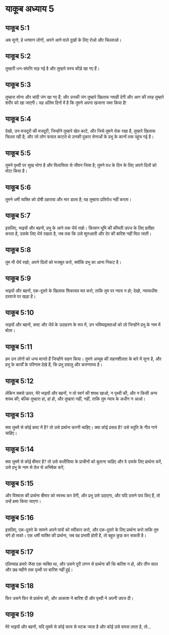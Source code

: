 # याकूब अध्याय 5

## याकूब 5:1

अब सुनो, हे धनवान लोगों, अपने आने वाले दुखों के लिए रोओ और चिल्लाओ।

## याकूब 5:2

तुम्हारी धन-संपत्ति सड़ गई है और तुम्हारे वस्त्र कीड़े खा गए हैं।

## याकूब 5:3

तुम्हारा सोना और चांदी जंग खा गए हैं; और उनकी जंग तुम्हारे खिलाफ गवाही देगी और आग की तरह तुम्हारे शरीर को खा जाएगी। यह अंतिम दिनों में है कि तुमने अपना खजाना जमा किया है!

## याकूब 5:4

देखो, उन मजदूरों की मजदूरी, जिन्होंने तुम्हारे खेत काटे, और जिसे तुमने रोक रखा है, तुम्हारे खिलाफ चिल्ला रही है; और जो लोग फसल काटते थे उनकी पुकार सेनाओं के प्रभु के कानों तक पहुंच गई है।

## याकूब 5:5

तुमने पृथ्वी पर सुख भोगा है और विलासिता से जीवन जिया है; तुमने वध के दिन के लिए अपने दिलों को मोटा किया है।

## याकूब 5:6

तुमने धर्मी व्यक्ति को दोषी ठहराया और मार डाला है; वह तुम्हारा प्रतिरोध नहीं करता।

## याकूब 5:7

इसलिए, भाइयों और बहनों, प्रभु के आने तक धैर्य रखो। किसान भूमि की कीमती उपज के लिए प्रतीक्षा करता है, उसके लिए धैर्य रखता है, जब तक कि उसे शुरुआती और देर की बारिश नहीं मिल जाती।

## याकूब 5:8

तुम भी धैर्य रखो; अपने दिलों को मजबूत करो, क्योंकि प्रभु का आना निकट है।

## याकूब 5:9

भाइयों और बहनों, एक-दूसरे के खिलाफ शिकायत मत करो, ताकि तुम पर न्याय न हो; देखो, न्यायाधीश दरवाजे पर खड़ा है।

## याकूब 5:10

भाइयों और बहनों, कष्ट और धैर्य के उदाहरण के रूप में, उन भविष्यद्वक्ताओं को लो जिन्होंने प्रभु के नाम में बोला।

## याकूब 5:11

हम उन लोगों को धन्य मानते हैं जिन्होंने सहन किया। तुमने अय्यूब की सहनशीलता के बारे में सुना है, और प्रभु के कार्यों के परिणाम देखे हैं, कि प्रभु दयालु और करुणामय है।

## याकूब 5:12

लेकिन सबसे ऊपर, मेरे भाइयों और बहनों, न तो स्वर्ग की शपथ खाओ, न पृथ्वी की, और न किसी अन्य शपथ की; बल्कि तुम्हारा हां, हां हो, और तुम्हारा नहीं, नहीं, ताकि तुम न्याय के अधीन न आओ।

## याकूब 5:13

क्या तुममें से कोई कष्ट में है? तो उसे प्रार्थना करनी चाहिए। क्या कोई प्रसन्न है? उसे स्तुति के गीत गाने चाहिए।

## याकूब 5:14

क्या तुममें से कोई बीमार है? तो उसे कलीसिया के प्राचीनों को बुलाना चाहिए और वे उसके लिए प्रार्थना करें, उसे प्रभु के नाम से तेल से अभिषेक करें;

## याकूब 5:15

और विश्वास की प्रार्थना बीमार को स्वस्थ कर देगी, और प्रभु उसे उठाएगा, और यदि उसने पाप किए हैं, तो उन्हें क्षमा किया जाएगा।

## याकूब 5:16

इसलिए, एक-दूसरे के सामने अपने पापों को स्वीकार करो, और एक-दूसरे के लिए प्रार्थना करो ताकि तुम चंगे हो सको। एक धर्मी व्यक्ति की प्रार्थना, जब वह प्रभावी होती है, तो बहुत कुछ कर सकती है।

## याकूब 5:17

एलिय्याह हमारे जैसा एक व्यक्ति था, और उसने पूरी लगन से प्रार्थना की कि बारिश न हो, और तीन साल और छह महीने तक पृथ्वी पर बारिश नहीं हुई।

## याकूब 5:18

फिर उसने फिर से प्रार्थना की, और आकाश ने बारिश दी और पृथ्वी ने अपनी उपज दी।

## याकूब 5:19

मेरे भाइयों और बहनों, यदि तुममें से कोई सत्य से भटक जाता है और कोई उसे वापस लाता है, तो...
